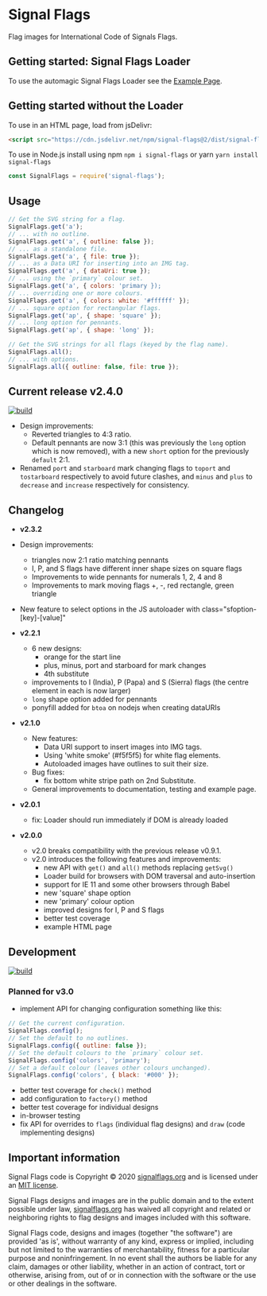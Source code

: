 # Signal Flags

Flag images for International Code of Signals Flags.

## Getting started: Signal Flags Loader

To use the automagic Signal Flags Loader see the
[Example Page](https://signalflags.org/examples/index.html).

## Getting started without the Loader

To use in an HTML page, load from jsDelivr:

```html
<script src="https://cdn.jsdelivr.net/npm/signal-flags@2/dist/signal-flags.min.js"></script>
```

To use in Node.js install using npm `npm i signal-flags` or yarn `yarn install signal-flags`

```js
const SignalFlags = require('signal-flags');
```

## Usage

```js
// Get the SVG string for a flag.
SignalFlags.get('a');
// ... with no outline.
SignalFlags.get('a', { outline: false });
// ... as a standalone file.
SignalFlags.get('a', { file: true });
// ... as a Data URI for inserting into an IMG tag.
SignalFlags.get('a', { dataUri: true });
// ... using the `primary` colour set.
SignalFlags.get('a', { colors: 'primary });
// ... overriding one or more colours.
SignalFlags.get('a', { colors: white: '#ffffff' });
// ... square option for rectangular flags.
SignalFlags.get('ap', { shape: 'square' });
// ... long option for pennants.
SignalFlags.get('ap', { shape: 'long' });

// Get the SVG strings for all flags (keyed by the flag name).
SignalFlags.all();
// ... with options.
SignalFlags.all({ outline: false, file: true });
```

## Current release v2.4.0

[![build](https://github.com/signal-flags/signal-flags-js/actions/workflows/build.yaml/badge.svg)](https://github.com/signal-flags/signal-flags-js/actions/workflows/build.yaml)

- Design improvements:
  - Reverted triangles to 4:3 ratio.
  - Default pennants are now 3:1 (this was previously the `long` option which is
    now removed), with a new `short` option for the previously `default` 2:1.
- Renamed `port` and `starboard` mark changing flags to `toport` and
  `tostarboard` respectively to avoid future clashes, and `minus` and `plus` to
  `decrease` and `increase` respectively for consistency.

## Changelog

- **v2.3.2**
- Design improvements:
  - triangles now 2:1 ratio matching pennants
  - I, P, and S flags have different inner shape sizes on square flags
  - Improvements to wide pennants for numerals 1, 2, 4 and 8
  - Improvements to mark moving flags +, -, red rectangle, green triangle
- New feature to select options in the JS autoloader with class="sfoption-[key]-[value]"

- **v2.2.1**
  - 6 new designs:
    - orange for the start line
    - plus, minus, port and starboard for mark changes
    - 4th substitute
  - improvements to I (India), P (Papa) and S (Sierra) flags (the centre element
    in each is now larger)
  - `long` shape option added for pennants
  - ponyfill added for `btoa` on nodejs when creating dataURIs
- **v2.1.0**
  - New features:
    - Data URI support to insert images into IMG tags.
    - Using 'white smoke' (#f5f5f5) for white flag elements.
    - Autoloaded images have outlines to suit their size.
  - Bug fixes:
    - fix bottom white stripe path on 2nd Substitute.
  - General improvements to documentation, testing and example page.
- **v2.0.1**
  - fix: Loader should run immediately if DOM is already loaded
- **v2.0.0**
  - v2.0 breaks compatibility with the previous release v0.9.1.
  - v2.0 introduces the following features and improvements:
    - new API with `get()` and `all()` methods replacing `getSvg()`
    - Loader build for browsers with DOM traversal and auto-insertion
    - support for IE 11 and some other browsers through Babel
    - new 'square' shape option
    - new 'primary' colour option
    - improved designs for I, P and S flags
    - better test coverage
    - example HTML page

## Development

[![build](https://github.com/signal-flags/signal-flags-js/actions/workflows/build.yaml/badge.svg?branch=develop)](https://github.com/signal-flags/signal-flags-js/actions/workflows/build.yaml)

### Planned for v3.0

- implement API for changing configuration something like this:

```js
// Get the current configuration.
SignalFlags.config();
// Set the default to no outlines.
SignalFlags.config({ outline: false });
// Set the default colours to the `primary` colour set.
SignalFlags.config('colors', 'primary');
// Set a default colour (leaves other colours unchanged).
SignalFlags.config('colors', { black: '#000' });
```

- better test coverage for `check()` method
- add configuration to `factory()` method
- better test coverage for individual designs
- in-browser testing
- fix API for overrides to `flags` (individual flag designs) and `draw`
  (code implementing designs)

## Important information

Signal Flags code is Copyright © 2020
[signalflags.org](https://signalflags.org/) and is licensed under an
[MIT license](https://github.com/signal-flags/signal-flags-js/blob/master/LICENSE).

Signal Flags designs and images are in the public domain and to the extent
possible under law,
[signalflags.org](https://signalflags.org/) has waived all copyright and related
or neighboring rights to flag designs and images included with this software.

Signal Flags code, designs and images (together "the software") are provided 'as
is', without warranty of any kind, express or implied, including but not limited
to the warranties of merchantability, fitness for a particular purpose and
noninfringement. In no event shall the authors be liable for any claim, damages
or other liability, whether in an action of contract, tort or otherwise, arising
from, out of or in connection with the software or the use or other dealings in
the software.
